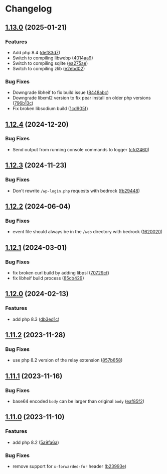 # Changelog

## [1.13.0](https://github.com/ymirapp/php-runtime/compare/v1.12.4...v1.13.0) (2025-01-21)


### Features

* Add php 8.4 ([def83d7](https://github.com/ymirapp/php-runtime/commit/def83d77e44f366d8df0c3423ba6e18227254396))
* Switch to compiling libwebp ([4014aa9](https://github.com/ymirapp/php-runtime/commit/4014aa921c9fe4f4ce39e89e2c8c2d22dd988f52))
* Switch to compiling sqlite ([ea275ae](https://github.com/ymirapp/php-runtime/commit/ea275ae37fa8917f2a3fc70e401a032e5d178795))
* Switch to compiling zlib ([e2ebd02](https://github.com/ymirapp/php-runtime/commit/e2ebd02757c1a43fbd3291b1429f64cfcc6786e7))


### Bug Fixes

* Downgrade libheif to fix build issue ([8448abc](https://github.com/ymirapp/php-runtime/commit/8448abc9a0594ef42d1c06adc1281608677fc774))
* Downgrade libxml2 version to fix pear install on older php versions ([796b13c](https://github.com/ymirapp/php-runtime/commit/796b13c95e4e25caf0c8fa9e0b009efdd71ec699))
* Fix broken libsodium build ([1cd905f](https://github.com/ymirapp/php-runtime/commit/1cd905f60bbef1bced5de87feff3505e25262ec5))

## [1.12.4](https://github.com/ymirapp/php-runtime/compare/v1.12.3...v1.12.4) (2024-12-20)


### Bug Fixes

* Send output from running console commands to logger ([cfd2460](https://github.com/ymirapp/php-runtime/commit/cfd246014b82be4245436db7f33851e48764eb55))

## [1.12.3](https://github.com/ymirapp/php-runtime/compare/v1.12.2...v1.12.3) (2024-11-23)


### Bug Fixes

* Don't rewrite `/wp-login.php` requests with bedrock ([fb29448](https://github.com/ymirapp/php-runtime/commit/fb29448fb275e5ca6422c340b36cbce4fc6f23c3))

## [1.12.2](https://github.com/ymirapp/php-runtime/compare/v1.12.1...v1.12.2) (2024-06-04)


### Bug Fixes

* event file should always be in the `/web` directory with bedrock ([1620020](https://github.com/ymirapp/php-runtime/commit/16200204b704df165088c24f33042e6a51ae4e9d))

## [1.12.1](https://github.com/ymirapp/php-runtime/compare/v1.12.0...v1.12.1) (2024-03-01)


### Bug Fixes

* fix broken curl build by adding libpsl ([70729cf](https://github.com/ymirapp/php-runtime/commit/70729cf630fe180382628870bc57e15c8820fe80))
* fix libheif build process ([85cb429](https://github.com/ymirapp/php-runtime/commit/85cb429b64dac11ace02fd44d9720ebb8bdfc262))

## [1.12.0](https://github.com/ymirapp/php-runtime/compare/v1.11.2...v1.12.0) (2024-02-13)


### Features

* add php 8.3 ([db3ed1c](https://github.com/ymirapp/php-runtime/commit/db3ed1c21cf5395f8e5a5a9fe9b6f9d4c9d2b514))

## [1.11.2](https://github.com/ymirapp/php-runtime/compare/v1.11.1...v1.11.2) (2023-11-28)


### Bug Fixes

* use php 8.2 version of the relay extension ([857b858](https://github.com/ymirapp/php-runtime/commit/857b8587aa40bc73d0b24a4a7e15af3d999f63bd))

## [1.11.1](https://github.com/ymirapp/php-runtime/compare/v1.11.0...v1.11.1) (2023-11-16)


### Bug Fixes

* base64 encoded `body` can be larger than original `body` ([eaf85f2](https://github.com/ymirapp/php-runtime/commit/eaf85f2a5f4778c90c2216cb81773a970d37913b))

## [1.11.0](https://github.com/ymirapp/php-runtime/compare/v1.10.2...v1.11.0) (2023-11-10)


### Features

* add php 8.2 ([5a9fa6a](https://github.com/ymirapp/php-runtime/commit/5a9fa6a1e949b6bccac110257951679d7d23b3af))


### Bug Fixes

* remove support for `x-forwarded-for` header ([b23993e](https://github.com/ymirapp/php-runtime/commit/b23993eaa6642a4a4071fb57f73bdf69658f4a6e))
